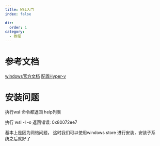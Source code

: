 ```yaml
---
title: WSL入门
index: false

dir:
  order: 1
category:
  - 教程
---
```


# 参考文档

[windows官方文档](https://learn.microsoft.com/zh-cn/windows/wsl/)
[配置Hyper-v](https://learn.microsoft.com/zh-cn/virtualization/hyper-v-on-windows/quick-start/enable-hyper-v)

# 安装问题

执行wsl 命令都返回 help列表

执行 wsl -l -o 
返回错误: 0x80072ee7

基本上是因为网络问题，
这时我们可以使用windows store 进行安装，安装子系统之后就好了

